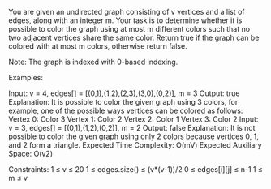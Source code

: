 You are given an undirected graph consisting of v vertices and a list of edges, along with an integer m. Your task is to determine whether it is possible to color the graph using at most m different colors such that no two adjacent vertices share the same color. Return true if the graph can be colored with at most m colors, otherwise return false.

Note: The graph is indexed with 0-based indexing.

Examples:

Input: v = 4, edges[] = [(0,1),(1,2),(2,3),(3,0),(0,2)], m = 3
Output: true
Explanation: It is possible to color the given graph using 3 colors, for example, one of the possible ways vertices can be colored as follows:
Vertex 0: Color 3
Vertex 1: Color 2
Vertex 2: Color 1
Vertex 3: Color 2
Input: v = 3, edges[] = [(0,1),(1,2),(0,2)], m = 2
Output: false
Explanation: It is not possible to color the given graph using only 2 colors because vertices 0, 1, and 2 form a triangle.
Expected Time Complexity: O(mV)
Expected Auxiliary Space: O(v2)

Constraints:
1 ≤ v ≤ 20
1 ≤ edges.size() ≤ (v*(v-1))/2
0 ≤ edges[i][j] ≤ n-1
1 ≤ m ≤ v

